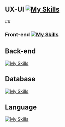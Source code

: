 ## UX-UI [![My Skills](https://skillicons.dev/icons?i=figma&theme=light)](https://skillicons.dev)
##<h3> Front-end [![My Skills](https://skillicons.dev/icons?i=react,nextjs,tailwind,css&theme=light)](https://skillicons.dev)
## Back-end
[![My Skills](https://skillicons.dev/icons?i=nodejs,express&theme=light)](https://skillicons.dev)
## Database
[![My Skills](https://skillicons.dev/icons?i=firebase,mysql&theme=light)](https://skillicons.dev)
## Language
[![My Skills](https://skillicons.dev/icons?i=ts,js,php,html,python&theme=light)](https://skillicons.dev)
<!--
**SupawitKaennak/SupawitKaennak** is a ✨ _special_ ✨ repository because its `README.md` (this file) appears on your GitHub profile.

Here are some ideas to get you started:

- 🔭 I’m currently working on ...
- 🌱 I’m currently learning ...
- 👯 I’m looking to collaborate on ...
- 🤔 I’m looking for help with ...
- 💬 Ask me about ...
- 📫 How to reach me: ...
- 😄 Pronouns: ...
- ⚡ Fun fact: ...
-->

